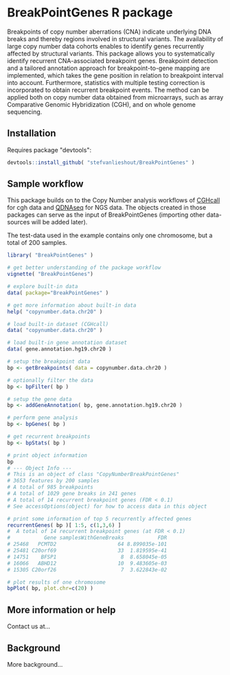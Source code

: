 BreakPointGenes R package
====================

Breakpoints of copy number aberrations (CNA) indicate underlying DNA breaks and thereby regions involved in structural variants. The availability of large copy number data cohorts enables to identify genes recurrently affected by structural variants. This package allows you to systematically identify recurrent CNA-associated breakpoint genes. Breakpoint detection and a tailored annotation approach for breakpoint-to-gene mapping are implemented, which takes the gene position in relation to breakpoint interval into account. Furthermore, statistics with multiple testing correction is incorporated to obtain recurrent breakpoint events. The method can be applied both on copy number data obtained from microarrays, such as array Comparative Genomic Hybridization (CGH), and on whole genome sequencing.

Installation
---------------------

Requires package "devtools":

```R
devtools::install_github( "stefvanlieshout/BreakPointGenes" )
```

Sample workflow
---------------------

This package builds on to the Copy Number analysis workflows of [CGHcall] for cgh data and [QDNAseq] for NGS data. The objects created in those packages can serve as the input of BreakPointGenes (importing other data-sources will be added later).

The test-data used in the example contains only one chromosome, but a total of 200 samples.

[CGHcall]: http://www.bioconductor.org/packages/release/bioc/html/CGHcall.html
[QDNAseq]: http://www.bioconductor.org/packages/release/bioc/html/QDNAseq.html

```R
library( "BreakPointGenes" )

# get better understanding of the package workflow
vignette( "BreakPointGenes")

# explore built-in data
data( package="BreakPointGenes" )

# get more information about built-in data
help( "copynumber.data.chr20" )

# load built-in dataset (CGHcall)
data( "copynumber.data.chr20" )

# load built-in gene annotation dataset
data( gene.annotation.hg19.chr20 )

# setup the breakpoint data
bp <- getBreakpoints( data = copynumber.data.chr20 )

# optionally filter the data
bp <- bpFilter( bp )

# setup the gene data 
bp <- addGeneAnnotation( bp, gene.annotation.hg19.chr20 )

# perform gene analysis
bp <- bpGenes( bp )

# get recurrent breakpoints
bp <- bpStats( bp )

# print object information
bp
# --- Object Info ---
# This is an object of class "CopyNumberBreakPointGenes"
# 3653 features by 200 samples
# A total of 985 breakpoints
# A total of 1029 gene breaks in 241 genes
# A total of 14 recurrent breakpoint genes (FDR < 0.1)
# See accessOptions(object) for how to access data in this object

# print some information of top 5 recurrently affected genes
recurrentGenes( bp )[ 1:5, c(1,3,6) ]
#  A total of 14 recurrent breakpoint genes (at FDR < 0.1)
#           Gene samplesWithGeneBreaks           FDR
# 25468   PCMTD2                    64 8.899035e-101
# 25481 C20orf69                    33  1.819595e-41
# 14751    BFSP1                     8  8.658045e-05
# 16066   ABHD12                    10  9.483605e-03
# 15305 C20orf26                     7  3.622843e-02

# plot results of one chromosome
bpPlot( bp, plot.chr=c(20) )
```

More information or help
---------------------

Contact us at...

Background
---------------------

More background...

